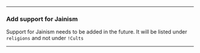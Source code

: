 ***

### Add support for Jainism

Support for Jainism needs to be added in the future. It will be listed under `religions` and not under `!Cults`

***
